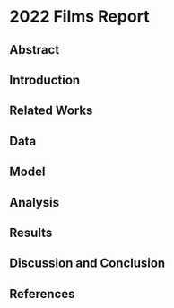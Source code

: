 # 2022 Films Report

## Abstract



## Introduction



## Related Works



## Data



## Model



## Analysis



## Results



## Discussion and Conclusion



## References









